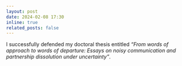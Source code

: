 ```yaml
---
layout: post
date: 2024-02-08 17:30
inline: true
related_posts: false
---
```

I successfully defended my doctoral thesis entitled *“From words of approach to words of departure: Essays on noisy communication and partnership dissolution under uncertainty”*.
